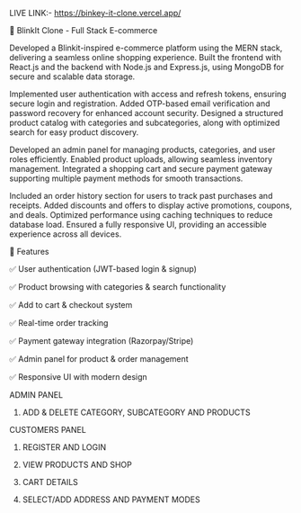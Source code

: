 LIVE LINK:- https://binkey-it-clone.vercel.app/

🚀 BlinkIt Clone - Full Stack E-commerce

Developed a Blinkit-inspired e-commerce platform using the MERN stack, delivering a seamless online shopping experience. Built the frontend with React.js and the backend with Node.js and Express.js, using MongoDB for secure and scalable data storage.

Implemented user authentication with access and refresh tokens, ensuring secure login and registration. Added OTP-based email verification and password recovery for enhanced account security. Designed a structured product catalog with categories and subcategories, along with optimized search for easy product discovery.

Developed an admin panel for managing products, categories, and user roles efficiently. Enabled product uploads, allowing seamless inventory management. Integrated a shopping cart and secure payment gateway supporting multiple payment methods for smooth transactions.

Included an order history section for users to track past purchases and receipts. Added discounts and offers to display active promotions, coupons, and deals. Optimized performance using caching techniques to reduce database load. Ensured a fully responsive UI, providing an accessible experience across all devices.

🌟 Features

✅ User authentication (JWT-based login & signup)

✅ Product browsing with categories & search functionality

✅ Add to cart & checkout system

✅ Real-time order tracking

✅ Payment gateway integration (Razorpay/Stripe)

✅ Admin panel for product & order management

✅ Responsive UI with modern design

ADMIN PANEL

1. ADD & DELETE CATEGORY, SUBCATEGORY AND PRODUCTS

CUSTOMERS PANEL

1. REGISTER AND LOGIN

2. VIEW PRODUCTS AND SHOP
3. CART DETAILS
4. SELECT/ADD ADDRESS AND PAYMENT MODES

